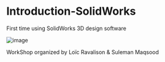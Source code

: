 # Introduction-SolidWorks
First time using SolidWorks 3D design software

![image](https://github.com/loicrava/Introduction-SolidWorks/assets/114694290/e5ed4afd-c956-4d6d-98a3-08253febab7d)

WorkShop organized by Loïc Ravalison & Suleman Maqsood
